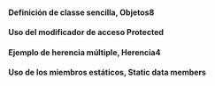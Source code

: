 <h4>Definición de classe sencilla, Objetos8</h4>

<h4>Uso del modificador de acceso Protected</h4>

<h4>Ejemplo de herencia múltiple, Herencia4</h4>

<h4>Uso de los miembros estáticos, Static data members</h4>
